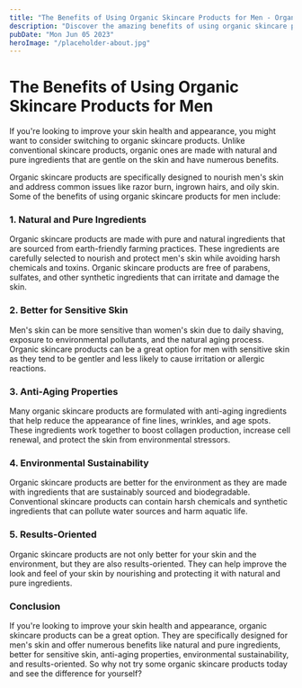 ```yaml
---
title: "The Benefits of Using Organic Skincare Products for Men - Organic Skincare for Men"
description: "Discover the amazing benefits of using organic skincare products specifically designed for men&#39;s skin. Improve your skin health and appearance with natural and pure ingredients. Read more about organic skincare for men here."
pubDate: "Mon Jun 05 2023"
heroImage: "/placeholder-about.jpg"
---
```


# The Benefits of Using Organic Skincare Products for Men

If you&#39;re looking to improve your skin health and appearance, you might want to consider switching to organic skincare products. Unlike conventional skincare products, organic ones are made with natural and pure ingredients that are gentle on the skin and have numerous benefits.

Organic skincare products are specifically designed to nourish men&#39;s skin and address common issues like razor burn, ingrown hairs, and oily skin. Some of the benefits of using organic skincare products for men include:

### 1. Natural and Pure Ingredients

Organic skincare products are made with pure and natural ingredients that are sourced from earth-friendly farming practices. These ingredients are carefully selected to nourish and protect men&#39;s skin while avoiding harsh chemicals and toxins. Organic skincare products are free of parabens, sulfates, and other synthetic ingredients that can irritate and damage the skin.

### 2. Better for Sensitive Skin

Men&#39;s skin can be more sensitive than women&#39;s skin due to daily shaving, exposure to environmental pollutants, and the natural aging process. Organic skincare products can be a great option for men with sensitive skin as they tend to be gentler and less likely to cause irritation or allergic reactions.

### 3. Anti-Aging Properties

Many organic skincare products are formulated with anti-aging ingredients that help reduce the appearance of fine lines, wrinkles, and age spots. These ingredients work together to boost collagen production, increase cell renewal, and protect the skin from environmental stressors.

### 4. Environmental Sustainability

Organic skincare products are better for the environment as they are made with ingredients that are sustainably sourced and biodegradable. Conventional skincare products can contain harsh chemicals and synthetic ingredients that can pollute water sources and harm aquatic life.

### 5. Results-Oriented

Organic skincare products are not only better for your skin and the environment, but they are also results-oriented. They can help improve the look and feel of your skin by nourishing and protecting it with natural and pure ingredients.

### Conclusion

If you&#39;re looking to improve your skin health and appearance, organic skincare products can be a great option. They are specifically designed for men&#39;s skin and offer numerous benefits like natural and pure ingredients, better for sensitive skin, anti-aging properties, environmental sustainability, and results-oriented. So why not try some organic skincare products today and see the difference for yourself?